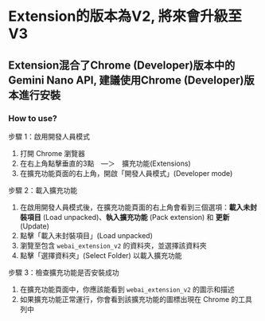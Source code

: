 # Extension的版本為V2, 將來會升級至V3

## Extension混合了Chrome (Developer)版本中的Gemini Nano API, 建議使用Chrome (Developer)版本進行安裝



### How to use?

步驟 1：啟用開發人員模式
1. 打開 Chrome 瀏覽器
2. 在右上角點擊垂直的3點　—＞　擴充功能(Extensions)
4. 在擴充功能頁面的右上角，開啟「開發人員模式」(Developer mode)


步驟 2：載入擴充功能
1. 在啟用開發人員模式後，在擴充功能頁面的右上角會看到三個選項：**載入未封裝項目** (Load unpacked)、**執入擴充功能** (Pack extension) 和 **更新** (Update)
2. 點擊「載入未封裝項目」(Load unpacked)
3. 瀏覽至包含 `webai_extension_v2` 的資料夾，並選擇該資料夾
4. 點擊「選擇資料夾」(Select Folder) 以載入擴充功能


步驟 3：檢查擴充功能是否安裝成功
1. 在擴充功能頁面中，你應該能看到 `webai_extension_v2` 的圖示和描述
2. 如果擴充功能正常運行，你會看到該擴充功能的圖標出現在 Chrome 的工具列中

